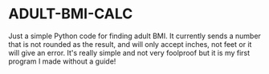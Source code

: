 # ADULT-BMI-CALC
Just a simple Python code for finding adult BMI. It currently sends a number that is not rounded as the result, and will only accept inches, not feet or it will give an error. It's really simple and not very foolproof but it is my first program I made without a guide!
